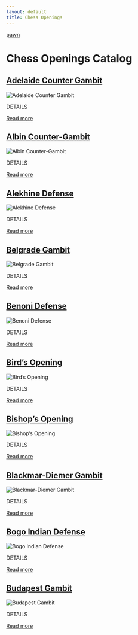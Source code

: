 ```yaml
---
layout: default
title: Chess Openings
---
```


[pawn](/pawns/)

# Chess Openings Catalog

## [Adelaide Counter Gambit](\openings\adelaide-counter-gambit)

![Adelaide Counter Gambit](/adelaide-counter-gambit\adelaide-counter-gambit.jpg)



DETAILS

[Read more](adelaide-counter-gambit/)

## [Albin Counter-Gambit](\openings\albin-counter-gambit)

![Albin Counter-Gambit](/albin-counter-gambit\albin-counter-gambit.jpg)



DETAILS

[Read more](albin-counter-gambit/)

## [Alekhine Defense](\openings\alekhine-defense)

![Alekhine Defense](/alekhine-defense\alekhine-defense.jpg)



DETAILS

[Read more](alekhine-defense/)

## [Belgrade Gambit](\openings\belgrade-gambit)

![Belgrade Gambit](/belgrade-gambit\belgrade-gambit.jpg)



DETAILS

[Read more](belgrade-gambit/)

## [Benoni Defense](\openings\benoni-defense)

![Benoni Defense](/benoni-defense\benoni-defense.jpg)



DETAILS

[Read more](benoni-defense/)

## [Bird’s Opening](\openings\birds-opening)

![Bird’s Opening](/birds-opening\birds-opening.jpg)



DETAILS

[Read more](birds-opening/)

## [Bishop’s Opening](\openings\bishops-opening)

![Bishop’s Opening](/bishops-opening\bishops-opening.jpg)



DETAILS

[Read more](bishops-opening/)

## [Blackmar-Diemer Gambit](\openings\blackmar-diemer-gambit)

![Blackmar-Diemer Gambit](/blackmar-diemer-gambit\blackmar-diemer-gambit.jpg)



DETAILS

[Read more](blackmar-diemer-gambit/)

## [Bogo Indian Defense](\openings\bogo-indian-defense)

![Bogo Indian Defense](/bogo-indian-defense\bogo-indian-defense.jpg)



DETAILS

[Read more](bogo-indian-defense/)

## [Budapest Gambit](\openings\budapest-gambit)

![Budapest Gambit](/budapest-gambit\budapest-gambit.jpg)



DETAILS

[Read more](budapest-gambit/)

